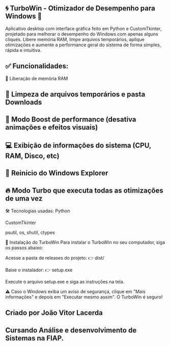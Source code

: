 ## 🌀 TurboWin - Otimizador de Desempenho para Windows 🚀
Aplicativo desktop com interface gráfica feito em Python e CustomTkinter, projetado para melhorar o desempenho do Windows com apenas alguns cliques. Libere memória RAM, limpe arquivos temporários, aplique otimizações e aumente a performance geral do sistema de forma simples, rápida e intuitiva.

## ✅ Funcionalidades:
🧠 Liberação de memória RAM

## 🧹 Limpeza de arquivos temporários e pasta Downloads

## 🚀 Modo Boost de performance (desativa animações e efeitos visuais)

## 💻 Exibição de informações do sistema (CPU, RAM, Disco, etc)

## 🔄 Reinício do Windows Explorer

## 🔥 Modo Turbo que executa todas as otimizações de uma vez

🛠️ Tecnologias usadas:
Python

CustomTkinter

psutil, os, shutil, ctypes

🚀 Instalação do TurboWin
Para instalar o TurboWin no seu computador, siga os passos abaixo:

Acesse a pasta de releases do projeto: 👉 dist/

Baixe o instalador: 👉 setup.exe

Execute o arquivo setup.exe e siga as instruções na tela.

⚠️ Caso o Windows exiba um aviso de segurança, clique em "Mais informações" e depois em "Executar mesmo assim". O TurboWin é seguro!

## Criado por João Vitor Lacerda 
## Cursando Análise e desenvolvimento de Sistemas na FIAP.
